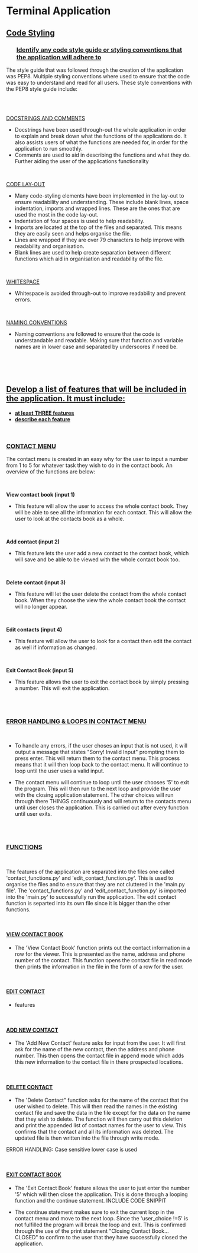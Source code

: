# Terminal Application

## <b><u>Code Styling</b></u>

### <ul><u>Identify any code style guide or styling conventions that the application will adhere to</ul></u>

The style guide that was followed through the creation of the application was PEP8. Multiple styling conventions where used to ensure that the code was easy to understand and read for all users. These style conventions with the PEP8 style guide include:

<br>
<br>

<u>DOCSTRINGS AND COMMENTS</u>

- Docstrings have been used through-out the whole application in order to explain and break down what the functions of the applications do. It also assists users of what the functions are needed for, in order for the application to run smoothly. 
- Comments are used to aid in describing the functions and what they do. Further aiding the user of the applications functionality

<br>

<u>CODE LAY-OUT</u>

- Many code-styling elements have been implemented in the lay-out to ensure readability and understanding. These include blank lines, space indentation, imports and wrapped lines. These are the ones that are used the most in the code lay-out.
- Indentation of four spaces is used to help readability.
- Imports are located at the top of the files and separated. This means they are easily seen and helps organise the file.
- Lines are wrapped if they are over 79 characters to help improve with readability and organisation.
- Blank lines are used to help create separation between different functions which aid in organisation and readability of the file.

<br>

<u>WHITESPACE</u>

- Whitespace is avoided through-out to improve readability and prevent errors.

<br>

<u>NAMING CONVENTIONS</u>
- Naming conventions are followed to ensure that the code is understandable and readable. Making sure that function and variable names are in lower case and separated by underscores if need be.

<br>
<br>
<br>

## <u><b>Develop a list of features that will be included in the application. It must include:
- at least THREE features
- describe each feature</b></u>

<br>

### <u><b>CONTACT MENU</u></b>

The contact menu is created in an easy why for the user to input a number from 1 to 5 for whatever task they wish to do in the contact book. An overview of the functions are below:

<br>

<b>View contact book (input 1)</b>

- This feature will allow the user to access the whole contact book. They will be able to see all the information for each contact. This will allow the user to look at the contacts book as a whole.

<br>

<b>Add contact (input 2)</b>

- This feature lets the user add a new contact to the contact book, which will save and be able to be viewed with the whole contact book too.

<br>

<b>Delete contact (input 3)</b>

- This feature will let the user delete the contact from the whole contact book. When they choose the view the whole contact book the contact will no longer appear.

<br>

<b>Edit contacts (input 4)</b>

- This feature will allow the user to look for a contact then edit the contact as well if information as changed.

<br>

<b>Exit Contact Book (input 5)</b>

- This feature allows the user to exit the contact book by simply pressing a number. This will exit the application. 

<br>
<br>


### <b><u>ERROR HANDLING & LOOPS IN CONTACT MENU</b></u>

<br>

- To handle any errors, if the user choses an input that is not used, it will output a message that states "Sorry! Invalid Input" prompting them to press enter. This will return them to the contact menu. This process means that it will then loop back to the contact menu. It will continue to loop until the user uses a valid input.

- The contact menu will continue to loop until the user chooses '5' to exit the program. This will then run to the next loop and provide the user with the closing application statement. The other choices will run through there THINGS continuously and will return to the contacts menu until user closes the application. This is carried out after every function until user exits.

<br>
<br>

### <b><u>FUNCTIONS</b></u>

<br>

The features of the application are separated into the files one called 'contact_functions.py' and 'edit_contact_function.py'. This is used to organise the files and to ensure that they are not cluttered in the 'main.py file'. The 'contact_functions.py' and 'edit_contact_function.py' is imported into the 'main.py' to successfully run the application. The edit contact function is separted into its own file since it is bigger than the other functions.

<br>
	
#### <u>VIEW CONTACT BOOK</u>
- The 'View Contact Book' function prints out the contact information in a row for the viewer. This is presented as the name, address and phone number of the contact. This function opens the contact file in read mode then prints the information in the file in the form of a row for the user. 

<br>

#### <u>EDIT CONTACT</u>
- features

<br>

#### <u>ADD NEW CONTACT</u>
- The 'Add New Contact' feature asks for input from the user. It will first ask for the name of the new contact, then the address and phone number. This then opens the contact file in append mode which adds this new information to the contact file in there prospected locations.  

<br>

#### <u>DELETE CONTACT</u>
- The 'Delete Contact" function asks for the name of the contact that the user wished to delete. This will then read the names in the existing contact file and save the data in the file except for the data on the name that they wish to delete. The function will then carry out this deletion and print the appended list of contact names for the user to view. This confirms that the contact and all its information was deleted. The updated file is then written into the file through write mode.
	
ERROR HANDLING: Case sensitive lower case is used

<br>

#### <u>EXIT CONTACT BOOK</u>
- The 'Exit Contact Book' feature allows the user to just enter the number '5' which will then close the application. This is done through a looping function and the continue statement. 
	INCLUDE CODE SNIPPIT

- The continue statement makes sure to exit the current loop in the contact menu and move to the next loop. Since the 'user_choice !=5' is not fulfilled the program will break the loop and exit. This is confirmed through the use of the print statement "Closing Contact Book… CLOSED" to confirm to the user that they have successfully closed the application.
